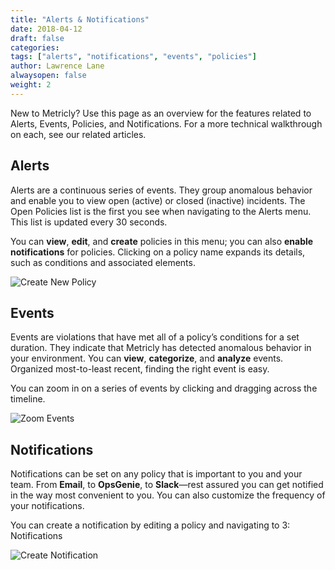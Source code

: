 ```yaml
---
title: "Alerts & Notifications"
date: 2018-04-12
draft: false
categories:
tags: ["alerts", "notifications", "events", "policies"]
author: Lawrence Lane
alwaysopen: false
weight: 2
---
```

New to Metricly? Use this page as an overview for the features related to Alerts, Events, Policies, and Notifications. For a more technical walkthrough on each, see our related articles.

## Alerts
Alerts are a continuous series of events. They group anomalous behavior and enable you to view open (active) or closed (inactive) incidents. The Open Policies list is the first you see when navigating to the Alerts menu. This list is updated every 30 seconds.

You can **view**, **edit**, and **create** policies in this menu; you can also **enable notifications** for policies. Clicking on a policy name expands its details, such as conditions and associated elements.

![Create New Policy](/images/_index/create-new-policy.png)

## Events
Events are violations that have met all of a policy’s conditions for a set duration. They indicate that Metricly has detected anomalous behavior in your environment. You can **view**, **categorize**, and **analyze** events. Organized most-to-least recent, finding the right event is easy.

You can zoom in on a series of events by clicking and dragging across the timeline.

![Zoom Events](/images/_index/zoom-events.png)

## Notifications
Notifications can be set on any policy that is important to you and your team. From **Email**, to **OpsGenie**, to **Slack**—rest assured you can get notified in the way most convenient to you. You can also customize the frequency of your notifications.

You can create a notification by editing a policy and navigating to 3: Notifications

![Create Notification](/images/_index/create-notification.png)
